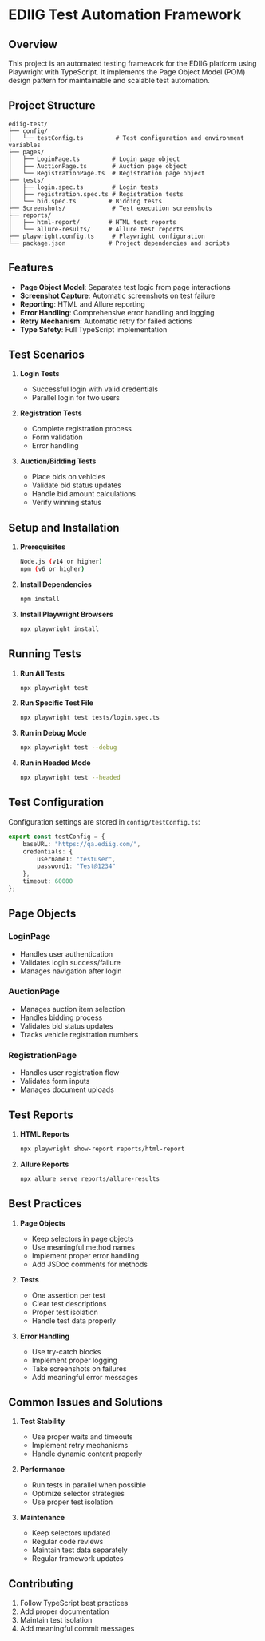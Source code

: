 # EDIIG Test Automation Framework

## Overview
This project is an automated testing framework for the EDIIG platform using Playwright with TypeScript. It implements the Page Object Model (POM) design pattern for maintainable and scalable test automation.

## Project Structure
```
ediig-test/
├── config/
│   └── testConfig.ts         # Test configuration and environment variables
├── pages/
│   ├── LoginPage.ts         # Login page object
│   ├── AuctionPage.ts       # Auction page object
│   └── RegistrationPage.ts  # Registration page object
├── tests/
│   ├── login.spec.ts        # Login tests
│   ├── registration.spec.ts # Registration tests
│   └── bid.spec.ts         # Bidding tests
├── Screenshots/             # Test execution screenshots
├── reports/
│   ├── html-report/        # HTML test reports
│   └── allure-results/     # Allure test reports
├── playwright.config.ts     # Playwright configuration
└── package.json            # Project dependencies and scripts
```

## Features
- **Page Object Model**: Separates test logic from page interactions
- **Screenshot Capture**: Automatic screenshots on test failure
- **Reporting**: HTML and Allure reporting
- **Error Handling**: Comprehensive error handling and logging
- **Retry Mechanism**: Automatic retry for failed actions
- **Type Safety**: Full TypeScript implementation

## Test Scenarios
1. **Login Tests**
   - Successful login with valid credentials
   - Parallel login for two users

2. **Registration Tests**
   - Complete registration process
   - Form validation
   - Error handling

3. **Auction/Bidding Tests**
   - Place bids on vehicles
   - Validate bid status updates
   - Handle bid amount calculations
   - Verify winning status

## Setup and Installation

1. **Prerequisites**
   ```bash
   Node.js (v14 or higher)
   npm (v6 or higher)
   ```

2. **Install Dependencies**
   ```bash
   npm install
   ```

3. **Install Playwright Browsers**
   ```bash
   npx playwright install
   ```

## Running Tests

1. **Run All Tests**
   ```bash
   npx playwright test
   ```

2. **Run Specific Test File**
   ```bash
   npx playwright test tests/login.spec.ts
   ```

3. **Run in Debug Mode**
   ```bash
   npx playwright test --debug
   ```

4. **Run in Headed Mode**
   ```bash
   npx playwright test --headed
   ```

## Test Configuration

Configuration settings are stored in `config/testConfig.ts`:

```typescript
export const testConfig = {
    baseURL: "https://qa.ediig.com/",
    credentials: {
        username1: "testuser",
        password1: "Test@1234"
    },
    timeout: 60000
};
```

## Page Objects

### LoginPage
- Handles user authentication
- Validates login success/failure
- Manages navigation after login

### AuctionPage
- Manages auction item selection
- Handles bidding process
- Validates bid status updates
- Tracks vehicle registration numbers

### RegistrationPage
- Handles user registration flow
- Validates form inputs
- Manages document uploads

## Test Reports

1. **HTML Reports**
   ```bash
   npx playwright show-report reports/html-report
   ```

2. **Allure Reports**
   ```bash
   npx allure serve reports/allure-results
   ```

## Best Practices

1. **Page Objects**
   - Keep selectors in page objects
   - Use meaningful method names
   - Implement proper error handling
   - Add JSDoc comments for methods

2. **Tests**
   - One assertion per test
   - Clear test descriptions
   - Proper test isolation
   - Handle test data properly

3. **Error Handling**
   - Use try-catch blocks
   - Implement proper logging
   - Take screenshots on failures
   - Add meaningful error messages

## Common Issues and Solutions

1. **Test Stability**
   - Use proper waits and timeouts
   - Implement retry mechanisms
   - Handle dynamic content properly

2. **Performance**
   - Run tests in parallel when possible
   - Optimize selector strategies
   - Use proper test isolation

3. **Maintenance**
   - Keep selectors updated
   - Regular code reviews
   - Maintain test data separately
   - Regular framework updates

## Contributing

1. Follow TypeScript best practices
2. Add proper documentation
3. Maintain test isolation
4. Add meaningful commit messages

